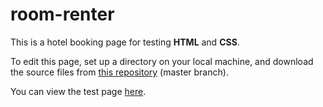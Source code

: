 # room-renter

This is a hotel booking page for testing <strong>HTML</strong> and <strong>CSS</strong>.

To edit this page, set up a directory on your local machine, and download the source files from <a href=https://github.com/elborracho420/room-renter title="Source Files"> this repository</a> (master branch).


You can view the test page <a href=https://elborracho420.github.io/room-renter title="Load Page"> here</a>.
